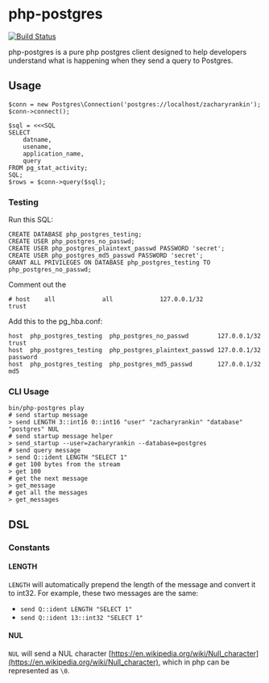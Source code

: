 # php-postgres

[![Build Status](https://travis-ci.org/zacharyrankin/php-postgres.svg?branch=master)](https://travis-ci.org/zacharyrankin/php-postgres)

php-postgres is a pure php postgres client designed to help developers understand what is happening when they send a query to Postgres.

## Usage

```
$conn = new Postgres\Connection('postgres://localhost/zacharyrankin');
$conn->connect();

$sql = <<<SQL
SELECT
    datname,
    usename,
    application_name,
    query
FROM pg_stat_activity;
SQL;
$rows = $conn->query($sql);
```

### Testing

Run this SQL:

```
CREATE DATABASE php_postgres_testing;
CREATE USER php_postgres_no_passwd;
CREATE USER php_postgres_plaintext_passwd PASSWORD 'secret';
CREATE USER php_postgres_md5_passwd PASSWORD 'secret';
GRANT ALL PRIVILEGES ON DATABASE php_postgres_testing TO php_postgres_no_passwd;
```

Comment out the

```
# host    all             all             127.0.0.1/32            trust
```

Add this to the pg_hba.conf:

```
host  php_postgres_testing  php_postgres_no_passwd        127.0.0.1/32 trust
host  php_postgres_testing  php_postgres_plaintext_passwd 127.0.0.1/32 password
host  php_postgres_testing  php_postgres_md5_passwd       127.0.0.1/32 md5
```

### CLI Usage

```
bin/php-postgres play
# send startup message
> send LENGTH 3::int16 0::int16 "user" "zacharyrankin" "database" "postgres" NUL
# send startup message helper
> send_startup --user=zacharyrankin --database=postgres
# send query message
> send Q::ident LENGTH "SELECT 1"
# get 100 bytes from the stream
> get 100
# get the next message
> get_message
# get all the messages
> get_messages
```

## DSL

### Constants

#### LENGTH

`LENGTH` will automatically prepend the length of the message and convert it to int32.  For example, these two messages are the same:

- `send Q::ident LENGTH "SELECT 1"`
- `send Q::ident 13::int32 "SELECT 1"`

#### NUL

`NUL` will send a NUL character [https://en.wikipedia.org/wiki/Null_character](https://en.wikipedia.org/wiki/Null_character), which in php can be represented as `\0`.
